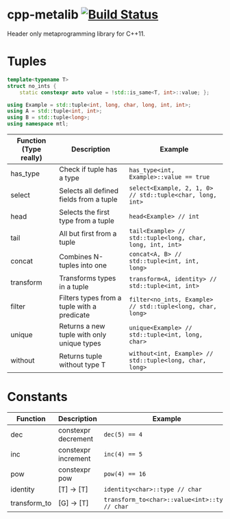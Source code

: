 cpp-metalib [![Build Status](https://travis-ci.org/baabelfish/cpp-metalib.svg?branch=master)](https://travis-ci.org/baabelfish/cpp-metalib)
===========

Header only metaprogramming library for C++11.

# Tuples

```c++
template<typename T>
struct no_ints {
    static constexpr auto value = !std::is_same<T, int>::value; };

using Example = std::tuple<int, long, char, long, int, int>;
using A = std::tuple<int, int>;
using B = std::tuple<long>;
using namespace mtl;
```

| Function (Type really)  | Description                                 | Example |
|-----------|---------------------------------------------|---------|
| has\_type | Check if tuple has a type                   | ``has_type<int, Example>::value == true`` |
| select    | Selects all defined fields from a tuple     | ``select<Example, 2, 1, 0> // std::tuple<char, long, int>`` |
| head      | Selects the first type from a tuple         | ``head<Example> // int`` |
| tail      | All but first from a tuple                  | ``tail<Example> // std::tuple<long, char, long, int, int>`` |
| concat    | Combines N-tuples into one                  | ``concat<A, B> // std::tuple<int, int, long>`` |
| transform | Transforms types in a tuple                 | ``transform<A, identity> // std::tuple<int, int>`` |
| filter    | Filters types from a tuple with a predicate | ``filter<no_ints, Example> // std::tuple<long, char, long>`` |
| unique    | Returns a new tuple with only unique types  | ``unique<Example> // std::tuple<int, long, char>`` |
| without   | Returns tuple without type T                | ``without<int, Example> // std::tuple<long, char, long>`` |


# Constants
| Function      | Description                                 | Example |
|---------------|---------------------------------------------|---------|
| dec           | constexpr decrement                         | ``dec(5) == 4`` |
| inc           | constexpr increment                         | ``inc(4) == 5`` |
| pow           | constexpr pow                               | ``pow(4) == 16`` |
| identity      | [T] -> [T]                                  | ``identity<char>::type // char`` |
| transform\_to | [G] -> [T]                                  | ``transform_to<char>::value<int>::type // char`` |
